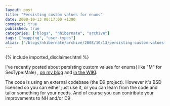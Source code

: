```yaml
---
layout: post
title: "Persisting custom values for enums"
date: 2008-10-13 00:17:00 +1300
comments: true
published: true
categories: ["blogs", "nhibernate", "archive"]
tags: ["mapping", "user-types"]
alias: ["/blogs/nhibernate/archive/2008/10/13/persisting-custom-values-for-enums.aspx"]
---
```

<!-- more -->
{% include imported_disclaimer.html %}
<p>I've recently posted about persisting custom values for enums( like "M" for SexType.Male) , <a href="http://www.kenegozi.com/Blog/2008/10/12/described-enums-in-nhibernate.aspx">on my blog</a> and <a href="/wikis/howtonh/persisiting-described-enums.aspx">in the WIKI</a>.</p>
<p>The code is using an external codebase (the D9 project). However it's BSD licensed so you can either just use it, or you can learn from the code and tailor something for your needs. And of course you can contribute your improvements to NH and/or D9</p>
